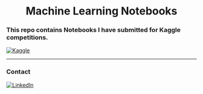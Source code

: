 <h1 align="center">Machine Learning Notebooks</h1>


### This repo contains Notebooks I have submitted for Kaggle competitions.
[![Kaggle][kaggle-shield]][kaggle-url]

---

### Contact

[![LinkedIn][linkedin-shield]][linkedin-url]

<br>

<!-- MARKDOWN LINKS & IMAGES -->
[linkedin-shield]: https://img.shields.io/badge/Linkedin-black?style=for-the-badge&logo=linkedin&logoColor=%230277BD
[linkedin-url]: https://linkedin.com/in/danushika-herath
[kaggle-shield]: https://img.shields.io/badge/Kaggle-black%3F?style=for-the-badge&logo=kaggle&logoColor=%2320BEFF&color=black
[kaggle-url]: https://www.kaggle.com/danuherath/code

<br/>
